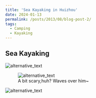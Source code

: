 ```yaml
---
title: 'Sea Kayaking in Huizhou'
date: 2024-01-13
permalink: /posts/2013/08/blog-post-2/
tags:
  - Camping
  - Kayaking
---
```




Sea Kayaking
------------
<!-- ====== -->



<img src="https://mozzielx.github.io/xin-lin/images/Huizhou/p1.png" alt="alternative_text" style="max-width: 200 px; height: auto;">

<figure>
  <img src="https://mozzielx.github.io/xin-lin/images/Huizhou/p2.png" alt="alternative_text" style="max-width: 200 px; height: auto;">
  <figcaption>A bit scary,huh? Waves over him~</figcaption>
</figure>

<img src="https://mozzielx.github.io/xin-lin/images/Huizhou/p3.jpg" alt="alternative_text" style="max-width: 200 px; height: auto;">

